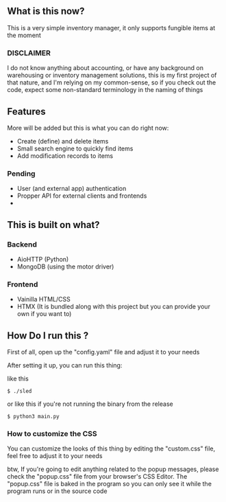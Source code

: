 ## What is this now?

This is a very simple inventory manager, it only supports fungible items at the moment

### DISCLAIMER

I do not know anything about accounting, or have any background on warehousing or inventory management solutions, this is my first project of that nature, and I'm relying on my common-sense, so if you check out the code, expect some non-standard terminology in the naming of things

## Features

More will be added but this is what you can do right now:

- Create (define) and delete items
- Small search engine to quickly find items
- Add modification records to items

### Pending

- User (and external app) authentication
- Propper API for external clients and frontends
- 

## This is built on what?

### Backend

- AioHTTP (Python)
- MongoDB (using the motor driver)

### Frontend

- Vainilla HTML/CSS
- HTMX (It is bundled along with this project but you can provide your own if you want to)

## How Do I run this ?

First of all, open up the "config.yaml" file and adjust it to your needs

After setting it up, you can run this thing:

like this

```
$ ./sled
```
or like this if you're not running the binary from the release

```
$ python3 main.py
```

### How to customize the CSS

You can customize the looks of this thing by editing the "custom.css" file, feel free to adjust it to your needs

btw, If you're going to edit anything related to the popup messages, please check the "popup.css" file from your browser's CSS Editor. The "popup.css" file is baked in the program so you can only see it while the program runs or in the source code
